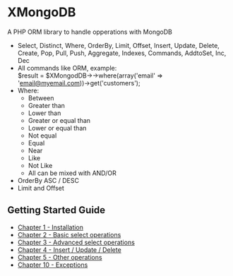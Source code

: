 # XMongoDB

A PHP ORM library to handle opperations with MongoDB

  * Select, Distinct, Where, OrderBy, Limit, Offset, Insert, Update, Delete, Create, Pop, Pull, Push, Aggregate, Indexes, Commands, AddtoSet, Inc, Dec
  * All commands like ORM, example:  
        $result = $XMongodDB->->where(array('email' => 'email@myemail.com))->get('customers');
  * Where:
    * Between
    * Greater than
    * Lower than
    * Greater or equal than
    * Lower or equal than
    * Not equal
    * Equal
    * Near
    * Like
    * Not Like
    * All can be mixed with AND/OR
  * OrderBy ASC / DESC
  * Limit and Offset

Getting Started Guide
---------------------

  * [Chapter 1 - Installation](http://www.phpclasses.org/browse/file/62062.html)
  * [Chapter 2 - Basic select operations](http://www.phpclasses.org/browse/file/62063.html)
  * [Chapter 3 - Advanced select operations](http://www.phpclasses.org/browse/file/62064.html)
  * [Chapter 4 - Insert / Update / Delete ](http://www.phpclasses.org/browse/file/62065.html)
  * [Chapter 5 - Other operations ](http://www.phpclasses.org/browse/file/62066.html)
  * [Chapter 10 - Exceptions](http://www.phpclasses.org/browse/file/63208.html)


